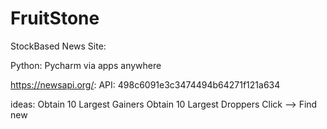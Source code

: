 # FruitStone
StockBased News Site: 

Python: Pycharm via apps anywhere


https://newsapi.org/: API: 498c6091e3c3474494b64271f121a634

ideas: 
  Obtain 10 Largest Gainers 
  Obtain 10 Largest Droppers
    Click -->
        Find new 
    
  
